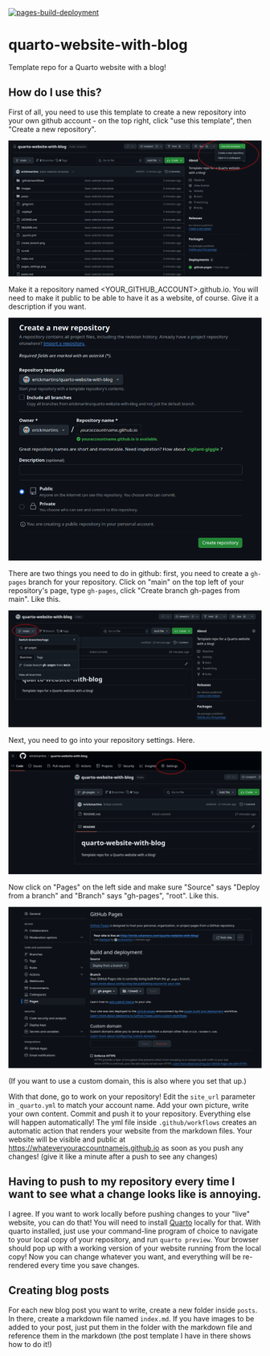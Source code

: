 [![pages-build-deployment](https://github.com/kimhungbui/kimhungbui.github.io/actions/workflows/pages/pages-build-deployment/badge.svg?branch=gh-pages)](https://github.com/kimhungbui/kimhungbui.github.io/actions/workflows/pages/pages-build-deployment)


# quarto-website-with-blog
Template repo for a Quarto website with a blog!

## How do I use this?

First of all, you need to use this template to create a new repository into your own github account - on the top right, click "use this template", then "Create a new repository". 

![](template.png)

Make it a repository named <YOUR_GITHUB_ACCOUNT>.github.io. You will need to make it public to be able to have it as a website, of course. Give it a description if you want.

![](repo.png)

There are two things you need to do in github: first, you need to create a `gh-pages` branch for your repository. Click on "main" on the top left of your repository's page, type `gh-pages`, click "Create branch gh-pages from main". Like this.

![](create_branch.png)

Next, you need to go into your repository settings. Here.

![](settings.png)

Now click on "Pages" on the left side and make sure "Source" says "Deploy from a branch" and "Branch" says "gh-pages", "root". Like this.

![](pages_settings.png)

(If you want to use a custom domain, this is also where you set that up.)

With that done, go to work on your repository! Edit the `site_url` parameter in `_quarto.yml` to match your account name. Add your own picture, write your own content. Commit and push it to your repository. Everything else will happen automatically! The yml file inside `.github/workflows` creates an automatic action that renders your website from the markdown files. Your website will be visible and public at https://whateveryouraccountnameis.github.io as soon as you push any changes! (give it like a minute after a push to see any changes)

## Having to push to my repository every time I want to see what a change looks like is annoying.

I agree. If you want to work locally before pushing changes to your "live" website, you can do that! You will need to install [Quarto](https://quarto.org/docs/get-started/) locally for that. With quarto installed, just use your command-line program of choice to navigate to your local copy of your repository, and run `quarto preview`. Your browser should pop up with a working version of your website running from the local copy! Now you can change whatever you want, and everything will be re-rendered every time you save changes.

## Creating blog posts

For each new blog post you want to write, create a new folder inside `posts`. In there, create a markdown file named `index.md`. If you have images to be added to your post, just put them in the folder with the markdown file and reference them in the markdown (the post template I have in there shows how to do it!)
